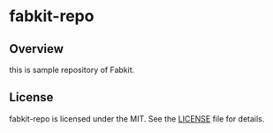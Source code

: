 # fabkit-repo

## Overview
this is sample repository of Fabkit.

## License
fabkit-repo is licensed under the MIT. See the [LICENSE](https://github.com/fabrickit/fabkit-repo/blob/master/LICENSE) file for details.
